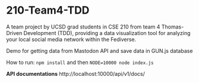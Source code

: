 # 210-Team4-TDD
A team project by UCSD grad students in CSE 210 from team 4 Thomas-Driven Development (TDD), providing a data visualization tool for analyzing your local social media network within the Fediverse.

Demo for getting data from Mastodon API and save data in GUN.js database

How to run:
`npm install` and then
`NODE=10000 node index.js`

**API documentations**
http://localhost:10000/api/v1/docs/
